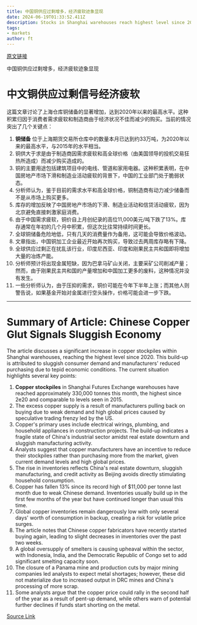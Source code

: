 ```yaml
---
title: 中国铜供应过剩增多，经济疲软迹象显现
date: 2024-06-19T01:33:52.411Z
description: Stocks in Shanghai warehouses reach highest level since 2020 as manufacturers rein in demand
tags: 
- markets
author: ft
---
```


[原文链接](https://ft.com/content/a5fc14c0-3100-48da-8fb4-3e3a1d2ea098)

中国铜供应过剩增多，经济疲软迹象显现

# 中文铜供应过剩信号经济疲软

这篇文章讨论了上海仓库铜储备的显著增加，达到2020年以来的最高水平。这种积累归因于消费者需求疲软和制造商由于经济状况不佳而减少的购买。当前的情况突出了几个关键点：

1. **铜储备** 位于上海期货交易所仓库中的数量本月已达到约33万吨，为2020年以来的最高水平，与2015年的水平相当。
2. 铜供大于求是由于制造商因需求疲软和高全球价格（由美国领导的投机交易狂热所造成）而减少购买造成的。
3. 铜的主要用途包括建筑项目中的电线、管道和家用电器。这种积累表明，在中国房地产市场下滑和制造业活动疲软的背景下，中国的工业部门处于脆弱状态。
4. 分析师认为，鉴于目前的需求水平和高全球价格，铜制造商有动力减少储备而不是从市场上购买更多。
5. 库存的增加反映了中国房地产市场的下滑、制造业活动和信贷活动疲软，因为北京避免直接刺激家庭消费。
6. 由于中国需求疲软，铜价自上月创纪录的高位11,000美元/吨下跌了13%。库存通常在年初的几个月中积累，但这次比往常持续时间更长。
7. 全球铜储备危险地低，只有几天的消费量作为备用，这可能会导致价格波动。
8. 文章指出，中国铜加工企业最近开始再次购买，导致过去两周库存略有下降。
9. 全球供应过剩正在扰乱该行业，印度尼西亚、印度和刚果民主共和国即将增加大量的冶炼产能。
10. 分析师预计将出现金属短缺，因为巴拿马矿山关闭，主要采矿公司削减产量；然而，由于刚果民主共和国的产量增加和中国加工更多的废料，这种情况并没有发生。
11. 一些分析师认为，由于压抑的需求，铜价可能在今年下半年上涨；而其他人则警告说，如果基金开始对金属进行空头操作，价格可能会进一步下跌。

---

 # Summary of Article: Chinese Copper Glut Signals Sluggish Economy

The article discusses a significant increase in copper stockpiles within Shanghai warehouses, reaching the highest level since 2020. This build-up is attributed to sluggish consumer demand and manufacturers' reduced purchasing due to tepid economic conditions. The current situation highlights several key points:

1. **Copper stockpiles** in Shanghai Futures Exchange warehouses have reached approximately 330,000 tonnes this month, the highest since 2e20 and comparable to levels seen in 2015.
2. The excess copper supply is a result of manufacturers pulling back on buying due to weak demand and high global prices caused by speculative trading frenzy led by the US.
3. Copper's primary uses include electrical wirings, plumbing, and household appliances in construction projects. The build-up indicates a fragile state of China's industrial sector amidst real estate downturn and sluggish manufacturing activity.
4. Analysts suggest that copper manufacturers have an incentive to reduce their stockpiles rather than purchasing more from the market, given current demand levels and high global prices.
5. The rise in inventories reflects China's real estate downturn, sluggish manufacturing, and credit activity as Beijing avoids directly stimulating household consumption.
6. Copper has fallen 13% since its record high of $11,000 per tonne last month due to weak Chinese demand. Inventories usually build up in the first few months of the year but have continued longer than usual this time.
7. Global copper inventories remain dangerously low with only several days' worth of consumption in backup, creating a risk for volatile price surges.
8. The article notes that Chinese copper fabricators have recently started buying again, leading to slight decreases in inventories over the past two weeks.
9. A global oversupply of smelters is causing upheaval within the sector, with Indonesia, India, and the Democratic Republic of Congo set to add significant smelting capacity soon.
10. The closure of a Panama mine and production cuts by major mining companies led analysts to expect metal shortages; however, these did not materialize due to increased output in DRC mines and China's processing of more scrap.
11. Some analysts argue that the copper price could rally in the second half of the year as a result of pent-up demand, while others warn of potential further declines if funds start shorting on the metal.

[Source Link](https://ft.com/content/a5fc14c0-3100-48da-8fb4-3e3a1d2ea098)

